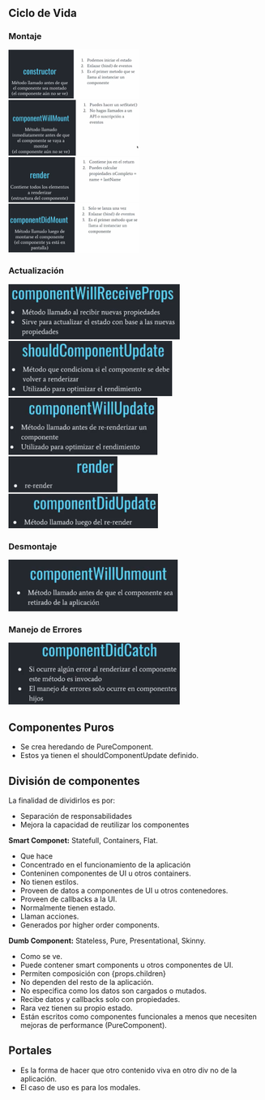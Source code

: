 ## Ciclo de Vida

### Montaje

<img src="./assets/constructor.png" alt="constructor" style="zoom: 25%;" />

<img src="./assets/componentWillMount.png" alt="componentWillMount" style="zoom:25%;" />

<img src="./assets/render.png" alt="render" style="zoom:25%;" />

<img src="./assets/componentDidMount.png" alt="componentDidMount" style="zoom:25%;" />



### Actualización

<img src="./assets/componentWillReceiveProps.png" alt="componentWillReceiveProps" style="zoom: 33%;" />

<img src="./assets/shouldComponentUpdate.png" alt="shouldComponentUpdate" style="zoom: 33%;" />

<img src="./assets/componentWillUpdate.png" alt="componentWillUpdate" style="zoom:33%;" />

<img src="./assets/rerender.png" alt="re-render" style="zoom:33%;" />

<img src="./assets/componentDidUpdate.png" alt="componentDidUpdate" style="zoom:33%;" />



### Desmontaje

<img src="./assets/componentWillUnmount.png" alt="componentWillUnmount" style="zoom:33%;" />

### Manejo de Errores

<img src="./assets/componentDidCatch.png" alt="componentDidCatch" style="zoom:33%;" />

## Componentes Puros

* Se crea heredando de PureComponent.
* Estos ya tienen el shouldComponentUpdate definido.

## División de componentes

La finalidad de dividirlos es por:

* Separación de responsabilidades
* Mejora la capacidad de reutilizar los componentes

**Smart Componet:** Statefull, Containers, Flat.

* Que hace
* Concentrado en el funcionamiento de la aplicación
* Conteninen componentes de UI u otros containers.
* No tienen estilos.
* Proveen de datos a componentes de UI u otros contenedores.
* Proveen de callbacks a la UI.
* Normalmente tienen estado.
* Llaman acciones.
* Generados por higher order components.

**Dumb Component:** Stateless, Pure, Presentational, Skinny.

* Como se ve.
* Puede contener smart components u otros componentes de UI.
* Permiten composición con {props.children}
* No dependen del resto de la aplicación.
* No especifica como los datos son cargados o mutados.
* Recibe datos y callbacks solo con propiedades.
* Rara vez tienen su propio estado.
* Están escritos como componentes funcionales a menos que necesiten mejoras de performance (PureComponent).

## Portales

* Es la forma de hacer que otro contenido viva en otro div no de la aplicación.
* El caso de uso es para los modales.